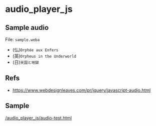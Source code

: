 # audio_player_js

## Sample audio

File: `sample.weba`

- (仏)`Orphée aux Enfers`
- (英)`Orpheus in the Underworld`
- (日)`天国と地獄`

## Refs
- https://www.webdesignleaves.com/pr/jquery/javascript-audio.html

## Sample

[/audio_player_js/audio-test.html](https://n138-kz.github.io/audio_player_js/audio-test.html)
